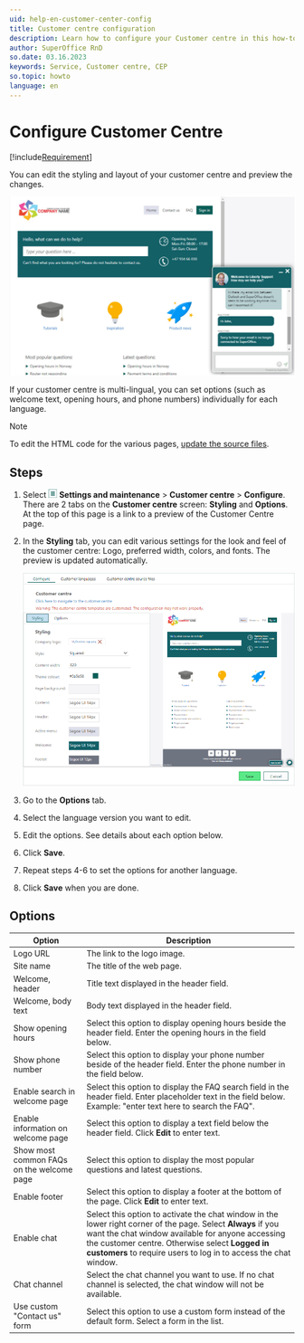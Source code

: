 ```yaml
---
uid: help-en-customer-center-config
title: Customer centre configuration
description: Learn how to configure your Customer centre in this how-to guide.
author: SuperOffice RnD
so.date: 03.16.2023
keywords: Service, Customer centre, CEP
so.topic: howto
language: en
---
```


# Configure Customer Centre

[!include[Requirement](../../learn/includes/req-cep.md)]

You can edit the styling and layout of your customer centre and preview the changes.

![Set up the chat widget on your Customer centre so that customers can chat with you while they visit your website -screenshot][img2]

If your customer centre is multi-lingual, you can set options (such as welcome text, opening hours, and phone numbers) individually for each language.

> [!NOTE]
> To edit the HTML code for the various pages, [update the source files][1].

## Steps

1. Select ![icon][img1] **Settings and maintenance** > **Customer centre** > **Configure**. There are 2 tabs on the **Customer centre** screen: **Styling** and **Options**. At the top of this page is a link to a preview of the Customer Centre page.

2. In the **Styling** tab, you can edit various settings for the look and feel of the customer centre: Logo, preferred width, colors, and fonts. The preview is updated automatically.

    ![Preview your customer center pages -screenshot][img3]

3. Go to the **Options** tab.

4. Select the language version you want to edit.

5. Edit the options. See details about each option below.

6. Click **Save**.

7. Repeat steps 4-6 to set the options for another language.

8. Click **Save** when you are done.

## Options

| Option | Description |
|---|---|
| Logo URL | The link to the logo image. |
| Site name | The title of the web page. |
| Welcome, header | Title text displayed in the header field. |
| Welcome, body text | Body text displayed in the header field. |
| Show opening hours | Select this option to display opening hours beside the header field. Enter the opening hours in the field below. |
| Show phone number | Select this option to display your phone number beside of the header field. Enter the phone number in the field below. |
| Enable search in welcome page | Select this option to display the FAQ search field in the header field. Enter placeholder text in the field below. Example: "enter text here to search the FAQ". |
| Enable information on welcome page | Select this option to display a text field below the header field. Click **Edit** to enter text. |
| Show most common FAQs on the welcome page | Select this option to display the most popular questions and latest questions. |
| Enable footer | Select this option to display a footer at the bottom of the page. Click **Edit** to enter text. |
| Enable chat | Select this option to activate the chat window in the lower right corner of the page. Select **Always** if you want the chat window available for anyone accessing the customer centre. Otherwise select **Logged in customers** to require users to log in to access the chat window. |
| Chat channel | Select the chat channel you want to use. If no chat channel is selected, the chat window will not be available. |
| Use custom "Contact us" form | Select this option to use a custom form instead of the default form. Select a form in the list.|

<!-- Referenced links -->
[1]: edit.md

<!-- Referenced images -->
[img1]: ../../../media/icons/settings-small.png
[img2]: media/customer-centre-chat-with-agents.jpg
[img3]: media/config-cust-centre.png
